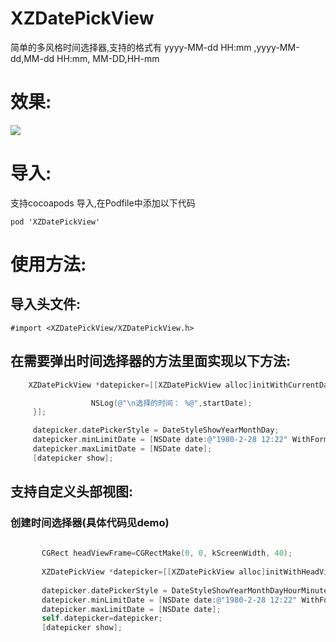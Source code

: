 # XZDatePickView

 简单的多风格时间选择器,支持的格式有 yyyy-MM-dd HH:mm ,yyyy-MM-dd,MM-dd HH:mm, MM-DD,HH-mm<br>

# 效果:
![](https://github.com/Mephsito23/XZDatePickView/blob/master/XZPickViewGif.gif)
 
# 导入:
支持cocoapods 导入,在Podfile中添加以下代码
 ```
 pod 'XZDatePickView'
```
# 使用方法:
 ## 导入头文件:<br>
 ```
 #import <XZDatePickView/XZDatePickView.h>
 ```
 ## 在需要弹出时间选择器的方法里面实现以下方法:
 ``` Objective-C
     XZDatePickView *datepicker=[[XZDatePickView alloc]initWithCurrentDate:[NSDate date] CompleteBlock:^(NSDate *startDate) {

                   NSLog(@"\n选择的时间： %@",startDate);
      }];

      datepicker.datePickerStyle = DateStyleShowYearMonthDay;
      datepicker.minLimitDate = [NSDate date:@"1980-2-28 12:22" WithFormat:@"yyyy-MM-dd HH:mm"];
      datepicker.maxLimitDate = [NSDate date];
      [datepicker show];
 ```
 ## 支持自定义头部视图:
 ### 创建时间选择器(具体代码见demo)
 ``` Objective-C 
       
        CGRect headViewFrame=CGRectMake(0, 0, kScreenWidth, 40);
        
        XZDatePickView *datepicker=[[XZDatePickView alloc]initWithHeadView:self.headView headViewFrame:headViewFrame];
        
        datepicker.datePickerStyle = DateStyleShowYearMonthDayHourMinute;
        datepicker.minLimitDate = [NSDate date:@"1980-2-28 12:22" WithFormat:@"yyyy-MM-dd HH:mm"];
        datepicker.maxLimitDate = [NSDate date];
        self.datepicker=datepicker;
        [datepicker show];
 ```
 
 
